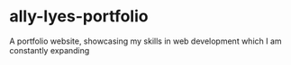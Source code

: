 # ally-lyes-portfolio
A portfolio website, showcasing my skills in web development which I am constantly expanding
